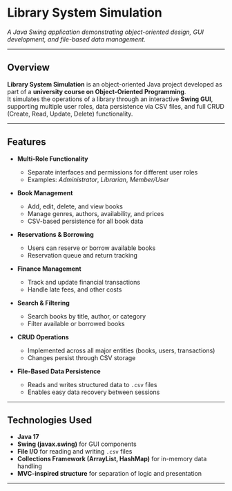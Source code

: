 # Library System Simulation  
*A Java Swing application demonstrating object-oriented design, GUI development, and file-based data management.*

---

## Overview

**Library System Simulation** is an object-oriented Java project developed as part of a **university course on Object-Oriented Programming**.  
It simulates the operations of a library through an interactive **Swing GUI**, supporting multiple user roles, data persistence via CSV files, and full CRUD (Create, Read, Update, Delete) functionality.  

---

## Features

- **Multi-Role Functionality**
  - Separate interfaces and permissions for different user roles  
  - Examples: *Administrator*, *Librarian*, *Member/User*  

- **Book Management**
  - Add, edit, delete, and view books  
  - Manage genres, authors, availability, and prices  
  - CSV-based persistence for all book data  

- **Reservations & Borrowing**
  - Users can reserve or borrow available books  
  - Reservation queue and return tracking  

- **Finance Management**
  - Track and update financial transactions  
  - Handle late fees, and other costs  

- **Search & Filtering**
  - Search books by title, author, or category  
  - Filter available or borrowed books  

- **CRUD Operations**
  - Implemented across all major entities (books, users, transactions)  
  - Changes persist through CSV storage  

- **File-Based Data Persistence**
  - Reads and writes structured data to `.csv` files  
  - Enables easy data recovery between sessions  

---

## Technologies Used

- **Java 17**
- **Swing (javax.swing)** for GUI components  
- **File I/O** for reading and writing `.csv` files  
- **Collections Framework (ArrayList, HashMap)** for in-memory data handling  
- **MVC-inspired structure** for separation of logic and presentation  

---

